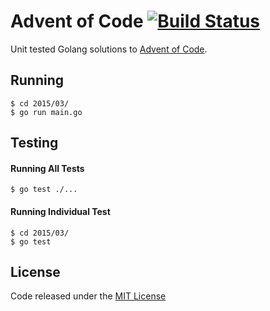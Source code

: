 # Advent of Code [![Build Status](https://travis-ci.org/bbrks/advent-of-code.svg?branch=master)](https://travis-ci.org/bbrks/advent-of-code)
Unit tested Golang solutions to [Advent of Code](http://adventofcode.com/).

## Running

    $ cd 2015/03/
    $ go run main.go

## Testing
#### Running All Tests

    $ go test ./...

#### Running Individual Test

    $ cd 2015/03/
    $ go test

## License
Code released under the [MIT License](LICENSE)

